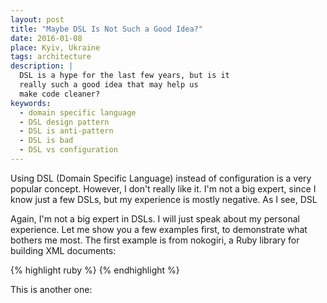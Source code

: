 ```yaml
---
layout: post
title: "Maybe DSL Is Not Such a Good Idea?"
date: 2016-01-08
place: Kyiv, Ukraine
tags: architecture
description: |
  DSL is a hype for the last few years, but is it
  really such a good idea that may help us
  make code cleaner?
keywords:
  - domain specific language
  - DSL design pattern
  - DSL is anti-pattern
  - DSL is bad
  - DSL vs configuration
---
```


Using DSL (Domain Specific Language) instead of configuration
is a very popular concept. However, I don't really like it.
I'm not a big expert, since I know just a few DSLs,
but my experience is mostly negative. As I see, DSL

<!--more-->

Again, I'm not a big expert in DSLs. I will just speak about my
personal experience. Let me show you a few examples first, to
demonstrate what bothers me most. The first example is
from nokogiri, a Ruby library for building XML documents:

{% highlight ruby %}
{% endhighlight %}

This is another one:
